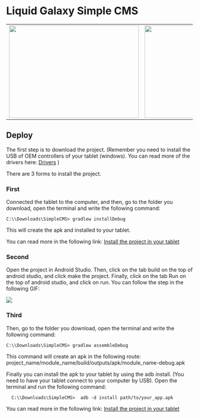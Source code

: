 # Liquid Galaxy Simple CMS 

<table><tr><td><img src="https://raw.githubusercontent.com/dfriveros11/LiquidGalaxySimpleCMS/develop/DemoSimpleCMSAndroid.gif" width="350" height="250"/></td><td><img src="https://raw.githubusercontent.com/dfriveros11/LiquidGalaxySimpleCMS/develop/DemoSimpleCMSLiquidGalaxy.gif" width="350" height="250"/></td></tr></table>


## Deploy

The first step is to download the project. (Remember you need to install the USB of OEM controllers of your tablet (windows). You can read more of the drivers here: [Drivers]( https://developer.android.com/studio/run/oem-usb) )

There are 3 forms to install the project.

### First

Connected the tablet to the computer, and then, go to the folder you download, open the terminal and write the following command: 

```
C:\\Downloads\SimpleCMS> gradlew installDebug
```

This will create the apk and installed to your tablet. 

You can read more in the following link: [Install the project in your tablet]( https://developer.android.com/studio/build/building-cmdline#DebugMode)

### Second

Open the project in Android Studio. Then, click on the tab build on the top of android studio, and click make the project. 
Finally, click on the tab Run on the top of android studio, and click on run.  You can follow the step in the following GIF: 

![](https://raw.githubusercontent.com/dfriveros11/LiquidGalaxySimpleCMS/develop/RunSimpleCMS.gif)

### Third 

Then, go to the folder you download, open the terminal and write the following command: 

```
C:\\Downloads\SimpleCMS> gradlew assembleDebug
```

This command will create an apk in the following route: 
project_name/module_name/build/outputs/apk/module_name-debug.apk

Finally you can install the apk to your tablet by using the adb install. (You need to have your tablet connect to your computer by USB). Open the terminal and run the following command: 

```
  C:\\Downloads\SimpleCMS>  adb -d install path/to/your_app.apk
```

You can read more in the following link: [Install the project in your tablet]( https://developer.android.com/studio/build/building-cmdline#DebugMode)


